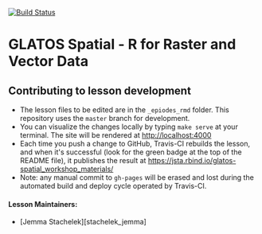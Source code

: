 [![Build Status](https://travis-ci.org/jsta/glatos-spatial_workshop_materials.svg?branch=master)](https://travis-ci.org/jsta/glatos-spatial_workshop_materials)

# GLATOS Spatial - R for Raster and Vector Data

## Contributing to lesson development

* The lesson files to be edited are in the `_epiodes_rmd` folder. This repository uses the `master` branch for development.
* You can visualize the changes locally by typing `make serve` at your terminal. The site will be rendered at <http://localhost:4000>
* Each time you push a change to GitHub, Travis-CI rebuilds the lesson, and when it's successful (look for the green badge at the top of the README file), it publishes the result at <https://jsta.rbind.io/glatos-spatial_workshop_materials/>
* Note: any manual commit to `gh-pages` will be erased and lost during the automated build and deploy cycle operated by Travis-CI.

#### Lesson Maintainers:

* [Jemma Stachelek][stachelek_jemma]

